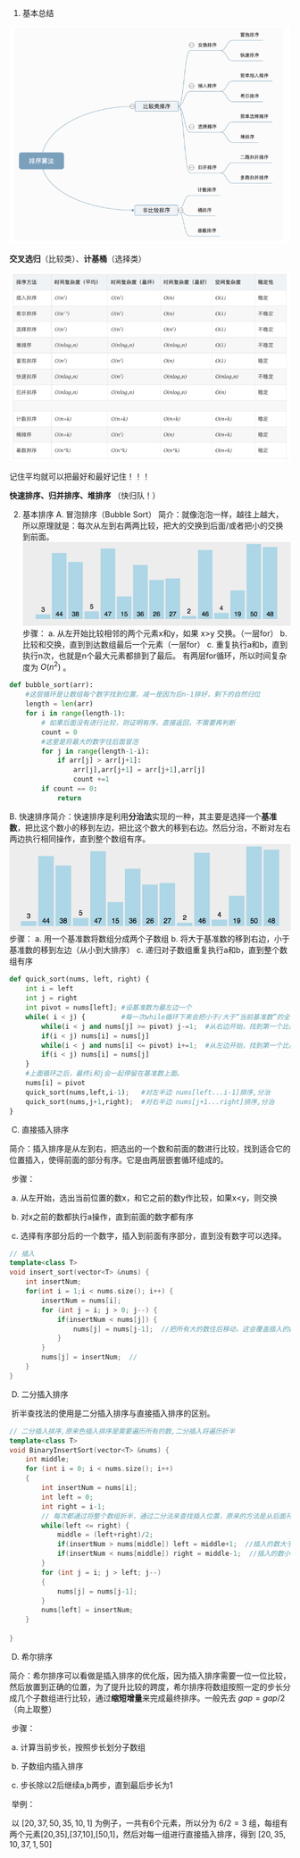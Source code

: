 1. 基本总结

![截图](../figs/截图.png)

**交叉选归**（比较类）、**计基桶**（选择类）

   
![截图2](../figs/截图2.png)

记住平均就可以把最好和最好记住！！！

**快速排序、归并排序、堆排序** （快归队！）

2. 基本排序
A. 冒泡排序（Bubble Sort）
简介：就像泡泡一样，越往上越大，所以原理就是：每次从左到右两两比较，把大的交换到后面/或者把小的交换到前面。
![bubble](../figs/bubble.gif)
步骤：
a. 从左开始比较相邻的两个元素x和y，如果 x>y 交换。（一层for）
b. 比较和交换，直到到达数组最后一个元素（一层for）
c. 重复执行a和b，直到执行n次，也就是n个最大元素都排到了最后。
有两层for循环，所以时间复杂度为 $O(n^2)$ 。

```python
def bubble_sort(arr):
    #这层循环是让数组每个数字找到位置，减一是因为后n-1排好，剩下的自然归位
    length = len(arr)
    for i in range(length-1):
        # 如果后面没有进行比较，则证明有序，直接返回，不需要再判断
        count = 0
        #这里是将最大的数字往后面冒泡
        for j in range(length-1-i):
            if arr[j] > arr[j+1]:
                arr[j],arr[j+1] = arr[j+1],arr[j]
                count +=1
        if count == 0:
            return
```


​B. 快速排序
​简介：快速排序是利用**分治法**实现的一种，其主要是选择一个**基准数**，把比这个数小的移到左边，把比这个数大的移到右边。然后分治，不断对左右两边执行相同操作，直到整个数组有序。
![bubble](../figs/quick.gif)
​步骤：
​a. 用一个基准数将数组分成两个子数组
b. 将大于基准数的移到右边，小于基准数的移到左边（从小到大排序）
c. 递归对子数组重复执行a和b，直到整个数组有序

```python
def quick_sort(nums, left, right) {
    int i = left
    int j = right
    int pivot = nums[left]; #设基准数为最左边一个
    while( i < j) {         #每一次while循环下来会把小于/大于“当前基准数”的全部排到左边或者右边
        while(i < j and nums[j] >= pivot) j-=1;  #从右边开始，找到第一个比基准数小的（如果大就让它一直循环）
        if(i < j) nums[i] = nums[j]
        while(i < j and nums[i] <= pivot) i+=1;  #从左边开始，找到第一个比基准数大的（如果小就让它一直循环）
        if(i < j) nums[i] = nums[j]
    }
    #上面循环之后，最终i和j会一起停留在基准数上面。
    nums[i] = pivot
    quick_sort(nums,left,i-1);   #对左半边 nums[left...i-1]排序,分治
    quick_sort(nums,j+1,right);  #对右半边 nums[j+1...right]排序,分治
}
```

​		C. 直接插入排序

​		简介：插入排序是从左到右，把选出的一个数和前面的数进行比较，找到适合它的位置插入，使得前面的部分有序。它是由两层嵌套循环组成的。

​		步骤：

​		a. 从左开始，选出当前位置的数x，和它之前的数y作比较，如果x<y，则交换

​		b. 对x之前的数都执行a操作，直到前面的数字都有序

​		c. 选择有序部分后的一个数字，插入到前面有序部分，直到没有数字可以选择。

```C++
// 插入
template<class T>
void insert_sort(vector<T> &nums) {
    int insertNum;
    for(int i = 1;i < nums.size(); i++) {
        insertNum = nums[i];
        for (int j = i; j > 0; j--) {
            if(insertNum < nums[j]) {
                nums[j] = nums[j-1];  //把所有大的数往后移动，这会覆盖插入的数，所以需要定义一个
            }
        }
        nums[j] = insertNum;  //
    }
}
```

​		D. 二分插入排序

​		折半查找法的使用是二分插入排序与直接插入排序的区别。

```C++
// 二分插入排序,原来色插入排序是需要遍历所有的数,二分插入将遍历折半
template<class T>
void BinaryInsertSort(vector<T> &nums) {
    int middle;
    for (int i = 0; i < nums.size(); i++)
    {
        int insertNum = nums[i];
        int left = 0;
        int right = i-1;
        // 每次都通过将整个数组折半，通过二分法来查找插入位置，原来的方法是从后面开始一一比较
        while(left <= right) {
            middle = (left+right)/2;
            if(insertNum > nums[middle]) left = middle+1;  //插入的数大于中间的数，需要插入到右边
            if(insertNum < nums[middle]) right = middle-1;  //插入的数小于中间的数，需要插入到左边
        }
        for (int j = i; j > left; j--)   
        {
            nums[j] = nums[j-1];
        }
        nums[left] = insertNum;
    }
    
}
```

​		D. 希尔排序

​		简介：希尔排序可以看做是插入排序的优化版，因为插入排序需要一位一位比较，然后放置到正确的位置，为了提升比较的跨度，希尔排序将数组按照一定的步长分成几个子数组进行比较，通过**缩短增量**来完成最终排序。一般先去 $gap=gap/2$（向上取整）

​		步骤：

​		a. 计算当前步长，按照步长划分子数组

​		b. 子数组内插入排序

​		c. 步长除以2后继续a,b两步，直到最后步长为1

​		举例：

​		以 $[20,37,50,35,10,1]$ 为例子，一共有6个元素，所以分为 $6/2=3$ 组，每组有两个元素[20,35],[37,10],[50,1]，然后对每一组进行直接插入排序，得到 $[20,35,10,37,1,50]$

